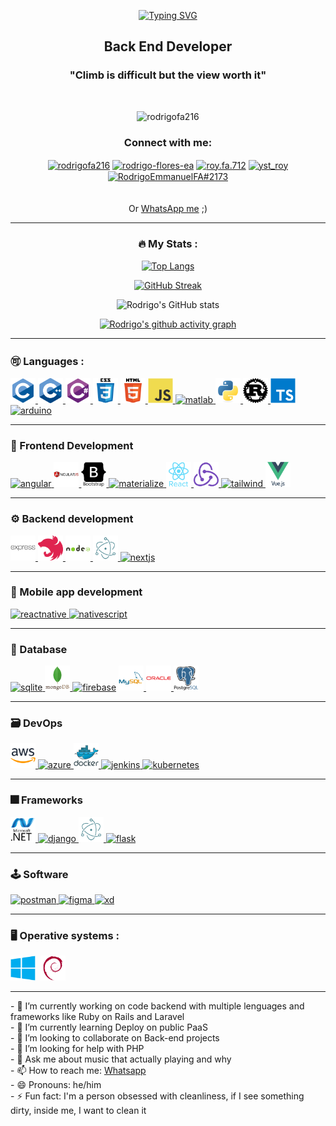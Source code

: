 <div align="center">
  
[![Typing SVG](https://readme-typing-svg.demolab.com?font=Fira+Code&weight=600&size=40&duration=6000&pause=500&color=007EF7&center=true&width=600&height=70&lines=Rodrigo+E.+Flores)](https://git.io/typing-svg)
  
</div>
<div class="body">
  <div class="header" align="center">
    <h2>Back End Developer</h2>
    <h3>"Climb is difficult but the view worth it"</h3> <br>
  </div>
  <p align="center"> <img src="https://komarev.com/ghpvc/?username=rodrigofa216&label=Profile%20views&color=0e75b6&style=flat" alt="rodrigofa216" /> </p>
  <h3 align="center">Connect with me:</h3>
  <p align="center">
  <a href="https://dev.to/rodrigofa216" target="blank"><img align="center" src="https://raw.githubusercontent.com/rahuldkjain/github-profile-readme-generator/master/src/images/icons/Social/devto.svg" alt="rodrigofa216" height="30" width="40" /></a>
  <a href="https://linkedin.com/in/rodrigo-flores-ea" target="blank"><img align="center" src="https://raw.githubusercontent.com/rahuldkjain/github-profile-readme-generator/master/src/images/icons/Social/linked-in-alt.svg" alt="rodrigo-flores-ea" height="30" width="40" /></a>
  <a href="https://fb.com/roy.fa.712" target="blank"><img align="center" src="https://raw.githubusercontent.com/rahuldkjain/github-profile-readme-generator/master/src/images/icons/Social/facebook.svg" alt="roy.fa.712" height="30" width="40" /></a>
  <a href="https://instagram.com/yst_roy" target="blank"><img align="center" src="https://raw.githubusercontent.com/rahuldkjain/github-profile-readme-generator/master/src/images/icons/Social/instagram.svg" alt="yst_roy" height="30" width="40" /></a>
  <a href="https://discord.gg/RodrigoEmmanuelFA#2173" target="blank"><img align="center" src="https://raw.githubusercontent.com/rahuldkjain/github-profile-readme-generator/master/src/images/icons/Social/discord.svg" alt="RodrigoEmmanuelFA#2173" height="30" width="40" /></a>
    <br>
    <br>
    <br>
  Or <a href="https://wa.me/5544722244" target="_blank">
      WhatsApp me</a> ;)
  </p>
  <div class="top-stats" align="center">

---    
### :fire: My Stats :
    
[![Top Langs](https://github-readme-stats.vercel.app/api/top-langs/?username=RodrigoFA216&count_private=true&show_icons=true&theme=tokyonight&langs_count=10)](https://github.com/anuraghazra/github-readme-stats)
    


[![GitHub Streak](http://github-readme-streak-stats.herokuapp.com?user=RodrigoFA216&count_private=true&show_icons=true&theme=tokyonight&date_format=M%20j%5B%2C%20Y%5D)](https://git.io/streak-stats)
    
![Rodrigo's GitHub stats](https://github-readme-stats.vercel.app/api?username=RodrigoFA216&show_icons=true&count_private=true&show_icons=true&theme=tokyonight)

[![Rodrigo's github activity graph](https://github-readme-activity-graph.cyclic.app/graph?username=RodrigoFA216&theme=rogue)](https://github.com/ashutosh00710/github-readme-activity-graph)
    
  </div>
  <div class="body">
    
   
---
    
### 🉑 Languages :

    
<div>
  <a href="https://www.cprogramming.com/" target="_blank" rel="noreferrer">
        <img src="https://raw.githubusercontent.com/devicons/devicon/master/icons/c/c-original.svg" alt="c" width="40"
            height="40" /> </a>
  <a href="https://www.w3schools.com/cpp/" target="_blank" rel="noreferrer">
        <img src="https://raw.githubusercontent.com/devicons/devicon/master/icons/cplusplus/cplusplus-original.svg"
            alt="cplusplus" width="40" height="40" /> </a>
  <a href="https://www.w3schools.com/cs/" target="_blank" rel="noreferrer">
        <img src="https://raw.githubusercontent.com/devicons/devicon/master/icons/csharp/csharp-original.svg"
            alt="csharp" width="40" height="40" /> </a>
  <a href="https://www.w3schools.com/css/" target="_blank" rel="noreferrer">
        <img src="https://raw.githubusercontent.com/devicons/devicon/master/icons/css3/css3-original-wordmark.svg"
            alt="css3" width="40" height="40" /> </a>
  <a href="https://www.w3.org/html/" target="_blank" rel="noreferrer">
        <img src="https://raw.githubusercontent.com/devicons/devicon/master/icons/html5/html5-original-wordmark.svg"
            alt="html5" width="40" height="40" /> </a>
  <a href="https://developer.mozilla.org/en-US/docs/Web/JavaScript" target="_blank" rel="noreferrer">
        <img src="https://raw.githubusercontent.com/devicons/devicon/master/icons/javascript/javascript-original.svg"
            alt="javascript" width="40" height="40" /> </a>
  <a href="https://www.mathworks.com/" target="_blank" rel="noreferrer">
        <img src="https://upload.wikimedia.org/wikipedia/commons/2/21/Matlab_Logo.png" alt="matlab" width="40"
            height="40" /> </a>
  <a href="https://www.python.org" target="_blank" rel="noreferrer">
        <img src="https://raw.githubusercontent.com/devicons/devicon/master/icons/python/python-original.svg"
            alt="python" width="40" height="40" /> </a>
  <a href="https://www.rust-lang.org" target="_blank" rel="noreferrer">
        <img src="https://raw.githubusercontent.com/devicons/devicon/master/icons/rust/rust-plain.svg" alt="rust"
            width="40" height="40" /> </a>
  <a href="https://www.typescriptlang.org/" target="_blank" rel="noreferrer">
        <img src="https://raw.githubusercontent.com/devicons/devicon/master/icons/typescript/typescript-original.svg"
            alt="typescript" width="40" height="40" /> </a>
  <a href="https://www.arduino.cc/" target="_blank" rel="noreferrer">
        <img src="https://cdn.worldvectorlogo.com/logos/arduino-1.svg" alt="arduino" width="40" height="40" /> </a>
  
  ---
  
  ### 🎨 Frontend Development
  
  <a href="https://angular.io" target="_blank" rel="noreferrer">
        <img src="https://angular.io/assets/images/logos/angular/angular.svg" alt="angular" width="40" height="40" /> </a>
    <a href="https://angular.io" target="_blank" rel="noreferrer">
        <img src="https://raw.githubusercontent.com/devicons/devicon/master/icons/angularjs/angularjs-original-wordmark.svg"
            alt="angularjs" width="40" height="40" /> </a>
  <a href="https://getbootstrap.com" target="_blank" rel="noreferrer">
        <img src="https://raw.githubusercontent.com/devicons/devicon/master/icons/bootstrap/bootstrap-plain-wordmark.svg"
            alt="bootstrap" width="40" height="40" /> </a>
  <a href="https://materializecss.com/" target="_blank" rel="noreferrer">
        <img src="https://raw.githubusercontent.com/prplx/svg-logos/5585531d45d294869c4eaab4d7cf2e9c167710a9/svg/materialize.svg"
            alt="materialize" width="40" height="40" /> </a>
  <a href="https://reactjs.org/" target="_blank" rel="noreferrer">
        <img src="https://raw.githubusercontent.com/devicons/devicon/master/icons/react/react-original-wordmark.svg"
            alt="react" width="40" height="40" /> </a>
  <a href="https://redux.js.org" target="_blank" rel="noreferrer">
        <img src="https://raw.githubusercontent.com/devicons/devicon/master/icons/redux/redux-original.svg" alt="redux"
            width="40" height="40" /> </a>
  <a href="https://tailwindcss.com/" target="_blank" rel="noreferrer">
        <img src="https://www.vectorlogo.zone/logos/tailwindcss/tailwindcss-icon.svg" alt="tailwind" width="40"
            height="40" /> </a>
  <a href="https://vuejs.org/" target="_blank" rel="noreferrer">
        <img src="https://raw.githubusercontent.com/devicons/devicon/master/icons/vuejs/vuejs-original-wordmark.svg"
            alt="vuejs" width="40" height="40" /> </a>
  
  ---
  
  ### ⚙ Backend development
  
  <a href="https://expressjs.com" target="_blank" rel="noreferrer">
        <img src="https://raw.githubusercontent.com/devicons/devicon/master/icons/express/express-original-wordmark.svg"
            alt="express" width="40" height="40" /> </a>
  <a href="https://nestjs.com/" target="_blank" rel="noreferrer">
        <img src="https://raw.githubusercontent.com/devicons/devicon/master/icons/nestjs/nestjs-plain.svg" alt="nestjs"
            width="40" height="40" /> </a>
  <a href="https://nodejs.org" target="_blank" rel="noreferrer">
        <img src="https://raw.githubusercontent.com/devicons/devicon/master/icons/nodejs/nodejs-original-wordmark.svg"
            alt="nodejs" width="40" height="40" /> </a>
  <a href="https://www.electronjs.org" target="_blank" rel="noreferrer"> 
    <img src="https://raw.githubusercontent.com/devicons/devicon/master/icons/electron/electron-original.svg" alt="electron" width="40" height="40"/> </a> 
  <a href="https://nextjs.org/" target="_blank" rel="noreferrer"> 
    <img src="https://cdn.worldvectorlogo.com/logos/nextjs-2.svg" alt="nextjs" width="40" height="40"/> </a> 
  
  ---
  
  ### 📱 Mobile app development
  
  <a href="https://reactnative.dev/" target="_blank" rel="noreferrer">
        <img src="https://reactnative.dev/img/header_logo.svg" alt="reactnative" width="40" height="40" /> </a>
     <a href="https://nativescript.org/" target="_blank" rel="noreferrer">
        <img src="https://raw.githubusercontent.com/detain/svg-logos/780f25886640cef088af994181646db2f6b1a3f8/svg/nativescript.svg"
            alt="nativescript" width="40" height="40" /> </a>

---
  
  ### 💾 Database
  
  <a href="https://www.sqlite.org/" target="_blank" rel="noreferrer">
        <img src="https://www.vectorlogo.zone/logos/sqlite/sqlite-icon.svg" alt="sqlite" width="40" height="40" /> </a>
     <a href="https://www.mongodb.com/" target="_blank" rel="noreferrer">
        <img src="https://raw.githubusercontent.com/devicons/devicon/master/icons/mongodb/mongodb-original-wordmark.svg"
            alt="mongodb" width="40" height="40" /> </a>
     <a href="https://firebase.google.com/" target="_blank" rel="noreferrer">
        <img src="https://www.vectorlogo.zone/logos/firebase/firebase-icon.svg" alt="firebase" width="40" height="40" /></a>
    <a href="https://www.mysql.com/" target="_blank" rel="noreferrer">
        <img src="https://raw.githubusercontent.com/devicons/devicon/master/icons/mysql/mysql-original-wordmark.svg"
            alt="mysql" width="40" height="40" /> </a>
    <a href="https://www.oracle.com/" target="_blank" rel="noreferrer">
        <img src="https://raw.githubusercontent.com/devicons/devicon/master/icons/oracle/oracle-original.svg"
            alt="oracle" width="40" height="40" /> </a>
    <a href="https://www.postgresql.org" target="_blank" rel="noreferrer">
        <img src="https://raw.githubusercontent.com/devicons/devicon/master/icons/postgresql/postgresql-original-wordmark.svg"
            alt="postgresql" width="40" height="40" /> </a>
  
  ---
  
  ### 🗃 DevOps
  
   <a href="https://aws.amazon.com" target="_blank" rel="noreferrer"> <img src="https://raw.githubusercontent.com/devicons/devicon/master/icons/amazonwebservices/amazonwebservices-original-wordmark.svg" alt="aws" width="40" height="40"/> </a> 
  <a href="https://azure.microsoft.com/en-in/" target="_blank" rel="noreferrer"> <img src="https://www.vectorlogo.zone/logos/microsoft_azure/microsoft_azure-icon.svg" alt="azure" width="40" height="40"/> </a> 
  <a href="https://www.docker.com/" target="_blank" rel="noreferrer"> <img src="https://raw.githubusercontent.com/devicons/devicon/master/icons/docker/docker-original-wordmark.svg" alt="docker" width="40" height="40"/> </a> 
  <a href="https://www.jenkins.io" target="_blank" rel="noreferrer"> <img src="https://www.vectorlogo.zone/logos/jenkins/jenkins-icon.svg" alt="jenkins" width="40" height="40"/> </a> 
  <a href="https://kubernetes.io" target="_blank" rel="noreferrer"> <img src="https://www.vectorlogo.zone/logos/kubernetes/kubernetes-icon.svg" alt="kubernetes" width="40" height="40"/> </a> 
  
  ---
  
  ### 🎆 Frameworks
  
  <a href="https://dotnet.microsoft.com/" target="_blank" rel="noreferrer">
        <img src="https://raw.githubusercontent.com/devicons/devicon/master/icons/dot-net/dot-net-original-wordmark.svg"
            alt="dotnet" width="40" height="40" /> </a>
    <a href="https://www.djangoproject.com/" target="_blank" rel="noreferrer">
        <img src="https://cdn.worldvectorlogo.com/logos/django.svg" alt="django" width="40" height="40" /> </a>
    <a href="https://www.electronjs.org" target="_blank" rel="noreferrer">
        <img src="https://raw.githubusercontent.com/devicons/devicon/master/icons/electron/electron-original.svg"
            alt="electron" width="40" height="40" /> </a>
     <a href="https://flask.palletsprojects.com/" target="_blank" rel="noreferrer">
        <img src="https://www.vectorlogo.zone/logos/pocoo_flask/pocoo_flask-icon.svg" alt="flask" width="40"
            height="40" /> </a>
  
  ---
  
  ### 🕹 Software
  
  <a href="https://postman.com" target="_blank" rel="noreferrer">
        <img src="https://www.vectorlogo.zone/logos/getpostman/getpostman-icon.svg" alt="postman" width="40"
            height="40" /> </a>
     <a href="https://www.figma.com/" target="_blank" rel="noreferrer">
        <img src="https://www.vectorlogo.zone/logos/figma/figma-icon.svg" alt="figma" width="40" height="40" /> </a>
     <a href="https://www.adobe.com/products/xd.html" target="_blank" rel="noreferrer">
        <img src="https://cdn.worldvectorlogo.com/logos/adobe-xd.svg" alt="xd" width="40" height="40" /> </a>
  
---

### 🖥 Operative systems :
<img src="https://github.com/devicons/devicon/blob/master/icons/windows8/windows8-original.svg" title="Windows" alt="Windows" width="40" height="40"/>&nbsp;
<img src="https://github.com/devicons/devicon/blob/master/icons/debian/debian-plain.svg" title="Debian" alt="Debian" width="40" height="40"/>&nbsp;
  
---

  
</div>
  </div>
  <div class="about">
    - 🔭 I’m currently working on code backend with multiple lenguages and frameworks like Ruby on Rails and Laravel <br>
    - 🌱 I’m currently learning Deploy on public PaaS <br>
    - 👯 I’m looking to collaborate on Back-end projects <br>
    - 🤔 I’m looking for help with PHP <br>
    - 💬 Ask me about music that actually playing and why <br>
    - 📫 How to reach me: <a href="https://wa.me/5544722244" target="_blank">Whatsapp</a> <br>
    - 😄 Pronouns: he/him <br>
    - ⚡ Fun fact: I'm a person obsessed with cleanliness, if I see something dirty, inside me, I want to clean it  <br>
  </div>
  
</div>


